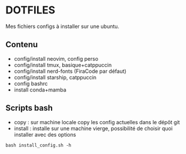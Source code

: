 # DOTFILES

Mes fichiers configs à installer sur une ubuntu.

## Contenu
- config/install neovim, config perso
- config/install tmux, basique+catppuccin
- config/install nerd-fonts (FiraCode par défaut)
- config/install starship, catppuccin  
- config bashrc
- install conda+mamba

## Scripts bash
- copy : sur machine locale copy les config actuelles dans le dépôt git
- install : installe sur une machine vierge, possibilité de choisir quoi installer avec des options 
```shell
bash install_config.sh -h
```
